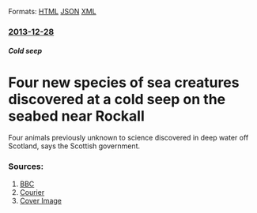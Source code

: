 
Formats: [HTML](/news/2013/12/28/four-new-species-of-sea-creatures-discovered-at-a-cold-seep-on-the-seabed-near-rockall.html)  [JSON](/news/2013/12/28/four-new-species-of-sea-creatures-discovered-at-a-cold-seep-on-the-seabed-near-rockall.json)  [XML](/news/2013/12/28/four-new-species-of-sea-creatures-discovered-at-a-cold-seep-on-the-seabed-near-rockall.xml)  

### [2013-12-28](/news/2013/12/28/index.md)

##### Cold seep
# Four new species of sea creatures discovered at a cold seep on the seabed near Rockall 

Four animals previously unknown to science discovered in deep water off Scotland, says the Scottish government.


### Sources:

1. [BBC](http://www.bbc.co.uk/news/uk-scotland-highlands-islands-25528522)
2. [Courier](http://www.thecourier.co.uk/news/scotland/new-sea-creatures-discovery-in-atlantic-a-momentous-find-1.170266)
2. [Cover Image](http://ichef.bbci.co.uk/news/1024/media/images/71973000/jpg/_71973902_volutopsius.jpg)
